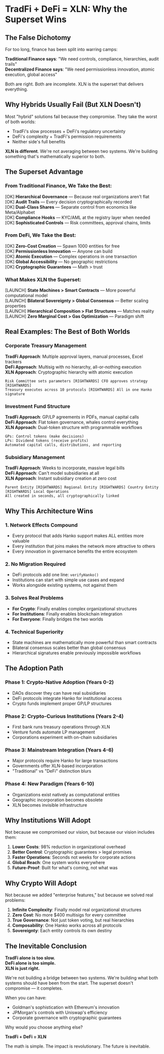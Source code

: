 # TradFi + DeFi = XLN: Why the Superset Wins

## The False Dichotomy

For too long, finance has been split into warring camps:

**Traditional Finance says**: "We need controls, compliance, hierarchies, audit trails"  
**Decentralized Finance says**: "We need permissionless innovation, atomic execution, global access"

Both are right. Both are incomplete. XLN is the superset that delivers everything.

## Why Hybrids Usually Fail (But XLN Doesn't)

Most "hybrid" solutions fail because they compromise. They take the worst of both worlds:
- TradFi's slow processes + DeFi's regulatory uncertainty
- DeFi's complexity + TradFi's permission requirements  
- Neither side's full benefits

**XLN is different**. We're not averaging between two systems. We're building something that's mathematically superior to both.

## The Superset Advantage

### From Traditional Finance, We Take the Best:
[OK] **Hierarchical Governance** — Because real organizations aren't flat  
[OK] **Audit Trails** — Every decision cryptographically recorded  
[OK] **Dual-Class Shares** — Separate control from economics like Meta/Alphabet  
[OK] **Compliance Hooks** — KYC/AML at the registry layer when needed  
[OK] **Sophisticated Controls** — Risk committees, approval chains, limits  

### From DeFi, We Take the Best:
[OK] **Zero-Cost Creation** — Spawn 1000 entities for free  
[OK] **Permissionless Innovation** — Anyone can build  
[OK] **Atomic Execution** — Complex operations in one transaction  
[OK] **Global Accessibility** — No geographic restrictions  
[OK] **Cryptographic Guarantees** — Math > trust  

### What Makes XLN the Superset:
[LAUNCH] **State Machines > Smart Contracts** — More powerful computational model  
[LAUNCH] **Bilateral Sovereignty > Global Consensus** — Better scaling properties  
[LAUNCH] **Hierarchical Composition > Flat Structures** — Matches reality  
[LAUNCH] **Zero Marginal Cost > Gas Optimization** — Paradigm shift  

## Real Examples: The Best of Both Worlds

### Corporate Treasury Management
**TradFi Approach**: Multiple approval layers, manual processes, Excel trackers  
**DeFi Approach**: Multisig with no hierarchy, all-or-nothing execution  
**XLN Approach**: Cryptographic hierarchy with atomic execution
```
Risk Committee sets parameters [RIGHTWARDS] CFO approves strategy [RIGHTWARDS] 
Treasury executes across 10 protocols [RIGHTWARDS] All in one Hanko signature
```

### Investment Fund Structure  
**TradFi Approach**: GP/LP agreements in PDFs, manual capital calls  
**DeFi Approach**: Flat token governance, whales control everything  
**XLN Approach**: Dual-token structure with programmable workflows
```
GPs: Control tokens (make decisions)
LPs: Dividend tokens (receive profits)
Automated capital calls, distributions, and reporting
```

### Subsidiary Management
**TradFi Approach**: Weeks to incorporate, massive legal bills  
**DeFi Approach**: Can't model subsidiaries at all  
**XLN Approach**: Instant subsidiary creation at zero cost
```
Parent Entity [RIGHTWARDS] Regional Entity [RIGHTWARDS] Country Entity [RIGHTWARDS] Local Operations
All created in seconds, all cryptographically linked
```

## Why This Architecture Wins

### 1. **Network Effects Compound**
- Every protocol that adds Hanko support makes ALL entities more valuable
- Every institution that joins makes the network more attractive to others
- Every innovation in governance benefits the entire ecosystem

### 2. **No Migration Required**
- DeFi protocols add one line: `verifyHanko()`
- Institutions can start with simple use cases and expand
- Works alongside existing systems, not against them

### 3. **Solves Real Problems**
- **For Crypto**: Finally enables complex organizational structures
- **For Institutions**: Finally enables blockchain integration
- **For Everyone**: Finally bridges the two worlds

### 4. **Technical Superiority**
- State machines are mathematically more powerful than smart contracts
- Bilateral consensus scales better than global consensus
- Hierarchical signatures enable previously impossible workflows

## The Adoption Path

### Phase 1: Crypto-Native Adoption (Years 0-2)
- DAOs discover they can have real subsidiaries
- DeFi protocols integrate Hanko for institutional access
- Crypto funds implement proper GP/LP structures

### Phase 2: Crypto-Curious Institutions (Years 2-4)
- First bank runs treasury operations through XLN
- Venture funds automate LP management
- Corporations experiment with on-chain subsidiaries

### Phase 3: Mainstream Integration (Years 4-6)
- Major protocols require Hanko for large transactions
- Governments offer XLN-based incorporation
- "Traditional" vs "DeFi" distinction blurs

### Phase 4: New Paradigm (Years 6-10)
- Organizations exist natively as computational entities
- Geographic incorporation becomes obsolete
- XLN becomes invisible infrastructure

## Why Institutions Will Adopt

Not because we compromised our vision, but because our vision includes them:

1. **Lower Costs**: 98% reduction in organizational overhead
2. **Better Control**: Cryptographic guarantees > legal promises
3. **Faster Operations**: Seconds not weeks for corporate actions
4. **Global Reach**: One system works everywhere
5. **Future-Proof**: Built for what's coming, not what was

## Why Crypto Will Adopt

Not because we added "enterprise features," but because we solved real problems:

1. **Infinite Complexity**: Finally model real organizational structures
2. **Zero Cost**: No more $400 multisigs for every committee  
3. **True Governance**: Not just token voting, but real hierarchies
4. **Composability**: One Hanko works across all protocols
5. **Sovereignty**: Each entity controls its own destiny

## The Inevitable Conclusion

**TradFi alone is too slow.**  
**DeFi alone is too simple.**  
**XLN is just right.**

We're not building a bridge between two systems. We're building what both systems should have been from the start. The superset doesn't compromise — it completes.

When you can have:
- Goldman's sophistication with Ethereum's innovation
- JPMorgan's controls with Uniswap's efficiency  
- Corporate governance with cryptographic guarantees

Why would you choose anything else?

**TradFi + DeFi = XLN**

The math is simple. The impact is revolutionary. The future is inevitable.
